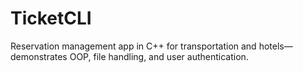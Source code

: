# TicketCLI
Reservation management app in C++ for transportation and hotels—demonstrates OOP, file handling, and user authentication.
